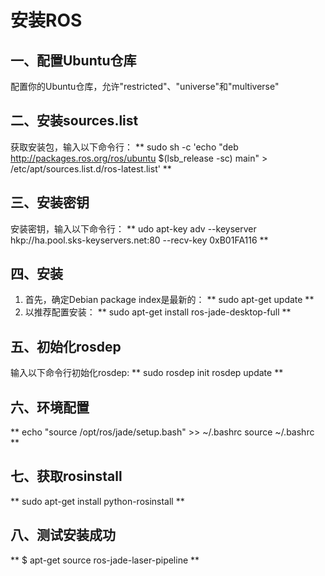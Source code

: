 # 安装ROS

## 一、配置Ubuntu仓库
配置你的Ubuntu仓库，允许"restricted"、"universe"和"multiverse"
## 二、安装sources.list
获取安装包，输入以下命令行：
** sudo sh -c 'echo "deb http://packages.ros.org/ros/ubuntu $(lsb_release -sc) main" > /etc/apt/sources.list.d/ros-latest.list' **
## 三、安装密钥
安装密钥，输入以下命令行：
** udo apt-key adv --keyserver hkp://ha.pool.sks-keyservers.net:80 --recv-key 0xB01FA116 **
## 四、安装

1. 首先，确定Debian package index是最新的：
** sudo apt-get update **
2. 以推荐配置安装：
** sudo apt-get install ros-jade-desktop-full **

## 五、初始化rosdep

输入以下命令行初始化rosdep:
** sudo rosdep init
rosdep update **

## 六、环境配置

** echo "source /opt/ros/jade/setup.bash" >> ~/.bashrc
source ~/.bashrc **

## 七、获取rosinstall

** sudo apt-get install python-rosinstall **

## 八、测试安装成功

** $ apt-get source ros-jade-laser-pipeline **